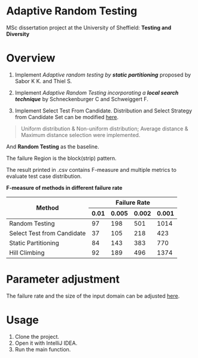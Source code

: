 # Adaptive Random Testing
MSc dissertation project at the University of Sheffield: **Testing and Diversity**

# Overview
1. Implement *Adaptive random testing by **static partitioning*** proposed by Sabor K K. and Thiel S.

2. Implement *Adaptive Random Testing incorporating a **local search technique*** by Schneckenburger C and Schweiggert F.

3. Implement Select Test From Candidate. Distribution and Select Strategy from Candidate Set can be modified [here](https://github.com/ghZHM/adaptiveRandomTesting/blob/master/src/com/company/Main.java#L113).
> Uniform distribution & Non-uniform distribution; Average distance & Maximum distance selection were implemented.

And **Random Testing** as the baseline.

The failure Region is the block(strip) pattern.

The result printed in .csv contains F-measure and multiple metrics to evaluate test case distribution.

**F-measure of methods in different failure rate**

<table class="tg">
<thead>
  <tr>
    <th class="tg-9wq8" rowspan="2">Method</th>
    <th class="tg-9wq8" colspan="4">Failure Rate</th>
  </tr>
  <tr>
    <th class="tg-c3ow">0.01</th>
    <th class="tg-c3ow">0.005</th>
    <th class="tg-c3ow">0.002</th>
    <th class="tg-c3ow">0.001</th>
  </tr>
</thead>
<tbody>
  <tr>
    <td class="tg-c3ow">Random Testing</td>
    <td class="tg-c3ow">97</td>
    <td class="tg-c3ow">198</td>
    <td class="tg-c3ow">501</td>
    <td class="tg-c3ow">1014</td>
  </tr>
  <tr>
    <td class="tg-c3ow">Select Test from Candidate</td>
    <td class="tg-c3ow">37</td>
    <td class="tg-c3ow">105</td>
    <td class="tg-c3ow">218</td>
    <td class="tg-c3ow">423</td>
  </tr>
  <tr>
    <td class="tg-c3ow">Static Partitioning</td>
    <td class="tg-c3ow">84</td>
    <td class="tg-c3ow">143</td>
    <td class="tg-c3ow">383</td>
    <td class="tg-c3ow">770</td>
  </tr>
  <tr>
    <td class="tg-c3ow">Hill Climbing</td>
    <td class="tg-c3ow">92</td>
    <td class="tg-c3ow">189</td>
    <td class="tg-c3ow">496</td>
    <td class="tg-c3ow">1374</td>
  </tr>
</tbody>
</table>

# Parameter adjustment

The failure rate and the size of the input domain can be adjusted [here](https://github.com/ghZHM/adaptiveRandomTesting/blob/master/src/com/company/Main.java#L18).

# Usage
1. Clone the project.
2. Open it with IntelliJ IDEA.
3. Run the main function.
